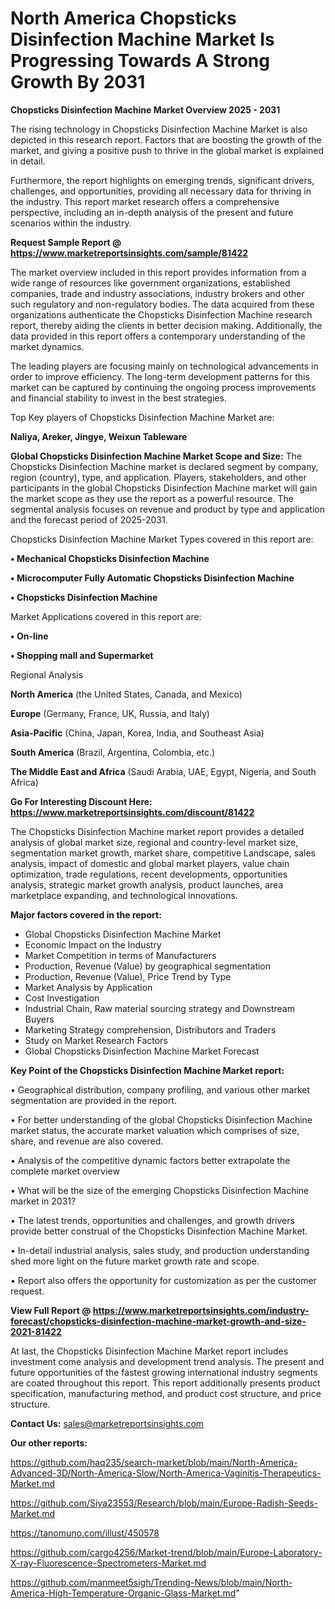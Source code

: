 # North America Chopsticks Disinfection Machine Market Is Progressing Towards A Strong Growth By 2031

<Strong> Chopsticks Disinfection Machine Market Overview 2025 - 2031</strong>

The rising technology in Chopsticks Disinfection Machine Market is also depicted in this research report. Factors that are boosting the growth of the market, and giving a positive push to thrive in the global market is explained in detail.

Furthermore, the report highlights on emerging trends, significant drivers, challenges, and opportunities, providing all necessary data for thriving in the industry. This report market research offers a comprehensive perspective, including an in-depth analysis of the present and future scenarios within the industry.

<strong>Request Sample Report @ <a href=https://www.marketreportsinsights.com/sample/81422>https://www.marketreportsinsights.com/sample/81422</a></strong>

The market overview included in this report provides information from a wide range of resources like government organizations, established companies, trade and industry associations, industry brokers and other such regulatory and non-regulatory bodies. The data acquired from these organizations authenticate the Chopsticks Disinfection Machine research report, thereby aiding the clients in better decision making. Additionally, the data provided in this report offers a contemporary understanding of the market dynamics.

The leading players are focusing mainly on technological advancements in order to improve efficiency. The long-term development patterns for this market can be captured by continuing the ongoing process improvements and financial stability to invest in the best strategies.

Top Key players of Chopsticks Disinfection Machine Market are:

<strong>Naliya, Areker, Jingye, Weixun Tableware</strong>

<strong><b>Global Chopsticks Disinfection Machine Market Scope and Size:</b></strong>
The Chopsticks Disinfection Machine market is declared segment by company, region (country), type, and application. Players, stakeholders, and other participants in the global Chopsticks Disinfection Machine market will gain the market scope as they use the report as a powerful resource. The segmental analysis focuses on revenue and product by type and application and the forecast period of 2025-2031.

Chopsticks Disinfection Machine Market Types covered in this report are:

<strong>• Mechanical Chopsticks Disinfection Machine

• Microcomputer Fully Automatic Chopsticks Disinfection Machine

• Chopsticks Disinfection Machine</strong>

Market Applications covered in this report are:

<strong>• On-line

• Shopping mall and Supermarket</strong> 

Regional Analysis

<strong>North America</strong> (the United States, Canada, and Mexico)

<strong>Europe</strong> (Germany, France, UK, Russia, and Italy)

<strong>Asia-Pacific</strong> (China, Japan, Korea, India, and Southeast Asia)

<strong>South America</strong> (Brazil, Argentina, Colombia, etc.)

<strong>The Middle East and Africa</strong> (Saudi Arabia, UAE, Egypt, Nigeria, and South Africa)

<strong>Go For Interesting Discount Here: <a href=https://www.marketreportsinsights.com/discount/81422>https://www.marketreportsinsights.com/discount/81422</a></strong>

The Chopsticks Disinfection Machine market report provides a detailed analysis of global market size, regional and country-level market size, segmentation market growth, market share, competitive Landscape, sales analysis, impact of domestic and global market players, value chain optimization, trade regulations, recent developments, opportunities analysis, strategic market growth analysis, product launches, area marketplace expanding, and technological innovations.

<strong><b>Major factors covered in the report:</b></strong>
<ul>
  <li>Global Chopsticks Disinfection Machine Market </li>
  <li>Economic Impact on the Industry</li>
  <li>Market Competition in terms of Manufacturers</li>
  <li>Production, Revenue (Value) by geographical segmentation</li>
  <li>Production, Revenue (Value), Price Trend by Type</li>
  <li>Market Analysis by Application</li>
  <li>Cost Investigation</li>
  <li>Industrial Chain, Raw material sourcing strategy and Downstream Buyers</li>
  <li>Marketing Strategy comprehension, Distributors and Traders</li>
  <li>Study on Market Research Factors</li>
  <li>Global Chopsticks Disinfection Machine Market Forecast</li>
</ul>

<strong><b>Key Point of the Chopsticks Disinfection Machine Market report:</b></strong>

• Geographical distribution, company profiling, and various other market segmentation are provided in the report.

• For better understanding of the global Chopsticks Disinfection Machine market status, the accurate market valuation which comprises of size, share, and revenue are also covered.

• Analysis of the competitive dynamic factors better extrapolate the complete market overview

• What will be the size of the emerging Chopsticks Disinfection Machine market in 2031?

• The latest trends, opportunities and challenges, and growth drivers provide better construal of the Chopsticks Disinfection Machine Market.

• In-detail industrial analysis, sales study, and production understanding shed more light on the future market growth rate and scope.

• Report also offers the opportunity for customization as per the customer request.

<strong><b>View Full Report @ <a href=https://www.marketreportsinsights.com/industry-forecast/chopsticks-disinfection-machine-market-growth-and-size-2021-81422>https://www.marketreportsinsights.com/industry-forecast/chopsticks-disinfection-machine-market-growth-and-size-2021-81422</a></b></strong>


At last, the Chopsticks Disinfection Machine Market report includes investment come analysis and development trend analysis. The present and future opportunities of the fastest growing international industry segments are coated throughout this report. This report additionally presents product specification, manufacturing method, and product cost structure, and price structure.

<strong>Contact Us:</strong>
sales@marketreportsinsights.com

<strong>Our other reports:</strong>

<a href=https://github.com/haq235/search-market/blob/main/North-America-Advanced-3D/North-America-Slow/North-America-Vaginitis-Therapeutics-Market.md>https://github.com/haq235/search-market/blob/main/North-America-Advanced-3D/North-America-Slow/North-America-Vaginitis-Therapeutics-Market.md</a>

<a href=https://github.com/Siya23553/Research/blob/main/Europe-Radish-Seeds-Market.md>https://github.com/Siya23553/Research/blob/main/Europe-Radish-Seeds-Market.md</a>

<a href=https://tanomuno.com/illust/450578>https://tanomuno.com/illust/450578</a>

<a href=https://github.com/cargo4256/Market-trend/blob/main/Europe-Laboratory-X-ray-Fluorescence-Spectrometers-Market.md>https://github.com/cargo4256/Market-trend/blob/main/Europe-Laboratory-X-ray-Fluorescence-Spectrometers-Market.md</a>

<a href=https://github.com/manmeet5sigh/Trending-News/blob/main/North-America-High-Temperature-Organic-Glass-Market.md>https://github.com/manmeet5sigh/Trending-News/blob/main/North-America-High-Temperature-Organic-Glass-Market.md</a>"
